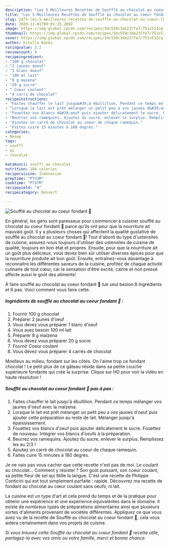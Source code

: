 ```yaml
---
description: "Les 5 Meilleures Recettes de Soufflé au chocolat au coeur fondant 🍫"
title: "Les 5 Meilleures Recettes de Soufflé au chocolat au coeur fondant 🍫"
slug: 2475-les-5-meilleures-recettes-de-souffle-au-chocolat-au-coeur-fondant
date: 2020-11-01T00:01:25.200Z
image: https://img-global.cpcdn.com/recipes/3dc559c3de237fe7/751x532cq70/souffle-au-chocolat-au-coeur-fondant-🍫-photo-principale-de-la-recette.jpg
thumbnail: https://img-global.cpcdn.com/recipes/3dc559c3de237fe7/751x532cq70/souffle-au-chocolat-au-coeur-fondant-🍫-photo-principale-de-la-recette.jpg
cover: https://img-global.cpcdn.com/recipes/3dc559c3de237fe7/751x532cq70/souffle-au-chocolat-au-coeur-fondant-🍫-photo-principale-de-la-recette.jpg
author: Estella Banks
ratingvalue: 3.2
reviewcount: 9
recipeingredient:
- "100 g chocolat"
- "2 jaunes doeuf"
- "1 blanc doeuf"
- "100 ml lait"
- "8 g mazena"
- "20 g sucre"
- " Coeur coulant"
- "4 carrs de chocolat"
recipeinstructions:
- "Faites chauffer le lait jusqu&#39;à ébullition. Pendant ce temps mélanger vos jaunes d&#39;oeuf avec la maïzena."
- "Lorsque le lait est prêt mélanger un petit peu a vos jaunes d&#39;oeuf puis ajouter cette préparation au reste de lait. Mélanger jusqu&#39;à épaississement."
- "Fouettez vos blancs d&#39;oeuf puis ajouter délicatement le sucre. Fouettez de nouveau. Intégrer vos blancs d&#39;oeufs à la préparation."
- "Beurrez vos ramequins. Ajoutez du sucre, enlever le surplus. Remplissez les au 2/3 !"
- "Ajoutez un carré de chocolat au coeur de chaque ramequin."
- "Faites cuire 15 minutes à 180 degrés."
categories:
- Resep
tags:
- souffl
- au
- chocolat

katakunci: souffl au chocolat 
nutrition: 104 calories
recipecuisine: Indonesian
preptime: "PT33M"
cooktime: "PT37M"
recipeyield: "4"
recipecategory: Dessert

---
```



![Soufflé au chocolat au coeur fondant 🍫](https://img-global.cpcdn.com/recipes/3dc559c3de237fe7/751x532cq70/souffle-au-chocolat-au-coeur-fondant-🍫-photo-principale-de-la-recette.jpg)

En général, les gens sont paresseux pour commencer à cuisiner soufflé au chocolat au coeur fondant 🍫 parce qu'ils ont peur que la nourriture ait mauvais goût. Il y a plusieurs choses qui affectent la qualité gustative de soufflé au chocolat au coeur fondant 🍫! Tout d'abord du type d'ustensiles de cuisine, assurez-vous toujours d'utiliser des ustensiles de cuisine de qualité, toujours en bon état et propres. Ensuite, pour que la nourriture ait un goût plus délicieux, vous devez bien sûr utiliser diverses épices pour que la nourriture produite ait bon goût. Ensuite, entraînez-vous davantage à reconnaître les différentes saveurs de la cuisine, profitez de chaque activité culinaire de tout cœur, car la sensation d'être excité, calme et non pressé affecte aussi le goût des aliments!

<!--inarticleads1-->

À faire soufflé au chocolat au coeur fondant 🍫 tue seul besion 8 Ingrédients et 6 pas. Voici comment vous faire cette.

##### Ingrédients de soufflé au chocolat au coeur fondant 🍫 :

1. Fournir 100 g chocolat
1. Préparer 2 jaunes d&#39;oeuf
1. Vous devez vous préparer 1 blanc d&#39;oeuf
1. Vous avez besoin 100 ml lait
1. Préparer 8 g maïzena
1. Vous devez vous préparer 20 g sucre
1. Fournir  Coeur coulant
1. Vous devez vous préparer 4 carrés de chocolat


Moelleux au milieu, fondant sur les côtés. On l&#39;aime trop ce fondant chocolat ! Le petit plus de ce gâteau réside dans sa petite couche supérieure fondante qui crée la surprise. Clique sur HD pour voir la vidéo en haute résolution ! 

<!--inarticleads2-->

##### Soufflé au chocolat au coeur fondant 🍫 pas à pas :

1. Faites chauffer le lait jusqu&#39;à ébullition. Pendant ce temps mélanger vos jaunes d&#39;oeuf avec la maïzena.
1. Lorsque le lait est prêt mélanger un petit peu a vos jaunes d&#39;oeuf puis ajouter cette préparation au reste de lait. Mélanger jusqu&#39;à épaississement.
1. Fouettez vos blancs d&#39;oeuf puis ajouter délicatement le sucre. Fouettez de nouveau. Intégrer vos blancs d&#39;oeufs à la préparation.
1. Beurrez vos ramequins. Ajoutez du sucre, enlever le surplus. Remplissez les au 2/3 !
1. Ajoutez un carré de chocolat au coeur de chaque ramequin.
1. Faites cuire 15 minutes à 180 degrés.


Je ne vais pas vous cacher que cette recette n&#39;est pas de moi. Le coulant au chocolat… Comment y résister ? Son goût puissant, son coeur coulant, sa petite fleur de sel qui titille la langue. C&#39;est une recette de Philippe Conticini qui est tout simplement parfaite : rapide. Découvrez ma recette de fondant au chocolat au cœur coulant sans oeufs, ni lait. 

<!--inarticleads1-->

<p>
La cuisine est un type d'art et cela prend du temps et de la pratique pour obtenir une expérience et une expérience équivalentes dans le domaine. Il existe de nombreux types de préparations alimentaires ainsi que plusieurs sortes d'aliments provenant de sociétés différentes. Appliquez ce que vous avez vu de la recette de Soufflé au chocolat au coeur fondant 🍫, cela vous aidera certainement dans vos projets de cuisine.
</p>

<p>
<i>Si vous trouvez cette Soufflé au chocolat au coeur fondant 🍫 recette utile, partagez-la avec vos amis ou votre famille, merci et bonne chance.</i>
</p>

